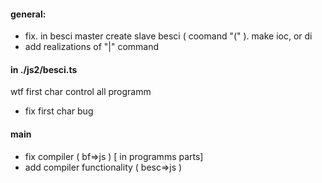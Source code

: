 #### general:

- fix. in besci master create slave besci ( coomand "(" ). make ioc, or di
- add realizations of "|" command

#### in ./js2/besci.ts

wtf first char control all programm

- fix first char bug

#### main

- fix compiler ( bf=>js ) [ in programms parts]
- add compiler functionality ( besc=>js )
